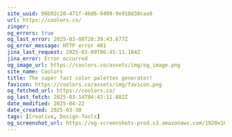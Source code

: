 ```yaml
---
site_uuid: 96b92c20-471f-46d6-9499-9e918d38caa9
url: https://coolors.co/
zinger: 
og_errors: true
og_last_error: 2025-03-08T20:39:43.677Z
og_error_message: HTTP error 401
jina_last_request: 2025-03-09T06:45:11.184Z
jina_error: Error occurred
og_image_url: https://coolors.co/assets/img/og_image.png
site_name: Coolors
title: The super fast color palettes generator!
favicon: https://coolors.co/assets/img/favicon.png
og_fetched_url: https://coolors.co/
og_last_fetch: 2025-03-14T04:43:11.882Z
date_modified: 2025-04-22
date_created: 2025-03-30
tags: [Creative, Design-Tools]
og_screenshot_url: https://og-screenshots-prod.s3.amazonaws.com/1920x1080/80/false/79b90a44f8fcb00c0fda2ba99275a70dba5d6a5246bc614990a40a0dfdaddd03.jpeg
---
```





